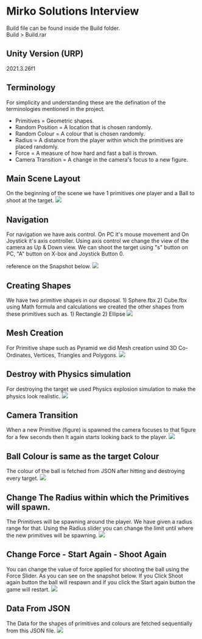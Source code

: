 # Mirko Solutions Interview

Build file can be found inside the Build folder.<br>
Build > Build.rar<br>

## Unity Version (URP)
2021.3.26f1

## Terminology
For simplicity and understanding these are the defination of the terminologies mentioned in the project.<br>

- Primitives = Geometric shapes.<br>
- Random Position = A location that is chosen randomly.<br>
- Random Colour = A colour that is chosen randomly.<br>
- Radius = A distance from the player within which the primitives are placed randomly.<br>
- Force = A measure of how hard and fast a ball is thrown.<br>
- Camera Transition = A change in the camera's focus to a new figure.<br>

## Main Scene Layout
On the beginning of the scene we have 1 primitives one player and a Ball to shoot at the target.
<img src="/Images/Screenshot (26).png">

## Navigation
For navigation we have axis control. On PC it's mouse movement and On Joystick it's axis controller. Using axis control we change the view of the camera as Up & Down view. We can shoot the target using "s" button on PC, "A" button on X-box and Joystick Button 0.<br> 

reference on the Snapshot below.
<img src="/Images/element (2).png">

## Creating Shapes
We have two primitive shapes in our disposal. 1) Sphere.fbx 2) Cube.fbx<br>
using Math formula and calculations we created the other shapes from these primitives such as. 1) Rectangle 2) Ellipse
<img src="/Images/Screenshot (20).png">

## Mesh Creation
For Primitive shape such as Pyramid we did Mesh creation usind 3D Co-Ordinates, Vertices, Triangles and Polygons.
<img src="/Images/element.png">

## Destroy with Physics simulation
For destroying the target we used Physics explosion simulation to make the physics look realistic.
<img src="/Images/element (1).png">

## Camera Transition
When a new Primitive (figure) is spawned the camera focuses to that figure for a few seconds then It again starts looking back to the player.
<img src="/Images/Screenshot (33).png">

## Ball Colour is same as the target Colour
The colour of the ball is fetched from JSON after hitting and destroying every target.
<img src="/Images/Screenshot (28).png">

## Change The Radius within which the Primitives will spawn.
The Primitives will be spawning around the player. We have given a radius range for that. Using the Radius slider you can change the limit until where the new primitives will be spawning.
<img src="/Images/Screenshot (23).png">

## Change Force - Start Again - Shoot Again
You can change the value of force applied for shooting the ball using the Force Slider. As you can see on the snapshot below. If you Click Shoot again button the ball will respawn and if you click the Start again button the game will restart.
<img src="/Images/Screenshot (26).png">

## Data From JSON
The Data for the shapes of primitives and colours are fetched sequentially from this JSON file.
<img src="/Images/Screenshot (10).png">
